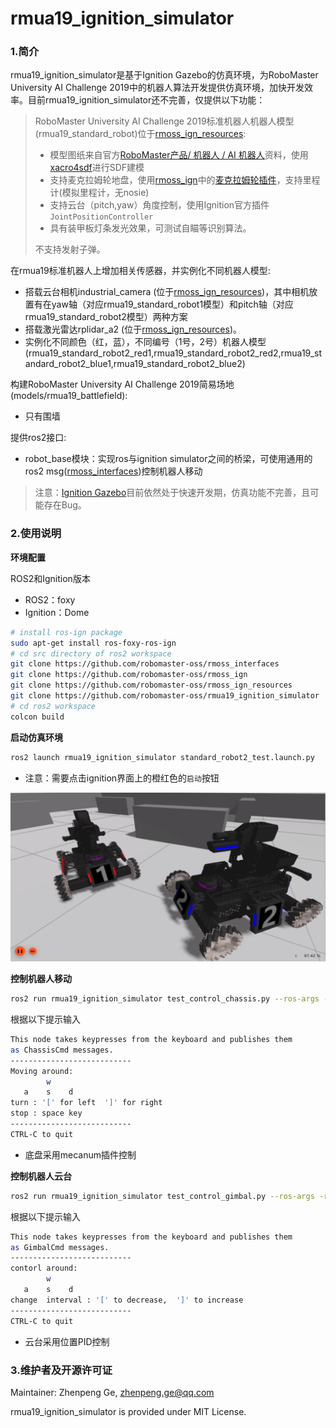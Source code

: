 # rmua19_ignition_simulator

### 1.简介

rmua19_ignition_simulator是基于Ignition Gazebo的仿真环境，为RoboMaster University AI Challenge 2019中的机器人算法开发提供仿真环境，加快开发效率。目前rmua19_ignition_simulator还不完善，仅提供以下功能：

> RoboMaster University AI Challenge 2019标准机器人机器人模型(rmua19_standard_robot)位于[rmoss_ign_resources](https://github.com/robomaster-oss/rmoss_ign_resources):
>  * 模型图纸来自官方[RoboMaster产品/ 机器人 / AI 机器人](https://www.robomaster.com/zh-CN/products/components/detail/1839)资料，使用[xacro4sdf](https://github.com/gezp/xacro4sdf)进行SDF建模
>  * 支持麦克拉姆轮地盘，使用[rmoss_ign](https://github.com/robomaster-oss/rmoss_ign)中的[麦克拉姆轮插件](https://github.com/robomaster-oss/rmoss_ign/tree/main/rmoss_ign_plugins/src/mecanum_drive)，支持里程计(模拟里程计，无nosie)
>  * 支持云台（pitch,yaw）角度控制，使用Ignition官方插件`JointPositionController`
>  * 具有装甲板灯条发光效果，可测试自瞄等识别算法。
> 
> 不支持发射子弹。


在rmua19标准机器人上增加相关传感器，并实例化不同机器人模型:
  * 搭载云台相机industrial_camera (位于[rmoss_ign_resources](https://github.com/robomaster-oss/rmoss_ign_resources))，其中相机放置有在yaw轴（对应rmua19_standard_robot1模型）和pitch轴（对应rmua19_standard_robot2模型）两种方案
  * 搭载激光雷达rplidar_a2 (位于[rmoss_ign_resources](https://github.com/robomaster-oss/rmoss_ign_resources))。
  * 实例化不同颜色（红，蓝），不同编号（1号，2号）机器人模型(rmua19_standard_robot2_red1,rmua19_standard_robot2_red2,rmua19_standard_robot2_blue1,rmua19_standard_robot2_blue2)

构建RoboMaster University AI Challenge 2019简易场地(models/rmua19_battlefield):
  * 只有围墙

提供ros2接口:
  * robot_base模块：实现ros与ignition simulator之间的桥梁，可使用通用的ros2 msg([rmoss_interfaces](https://github.com/robomaster-oss/rmoss_interfaces))控制机器人移动

> 注意：[Ignition Gazebo](https://github.com/ignitionrobotics/ign-gazebo)目前依然处于快速开发期，仿真功能不完善，且可能存在Bug。

### 2.使用说明

**环境配置**

ROS2和Ignition版本

* ROS2：foxy
* Ignition：Dome

```bash
# install ros-ign package
sudo apt-get install ros-foxy-ros-ign
# cd src directory of ros2 workspace 
git clone https://github.com/robomaster-oss/rmoss_interfaces
git clone https://github.com/robomaster-oss/rmoss_ign
git clone https://github.com/robomaster-oss/rmoss_ign_resources
git clone https://github.com/robomaster-oss/rmua19_ignition_simulator
# cd ros2 workspace
colcon build
```

**启动仿真环境**

```bash
ros2 launch rmua19_ignition_simulator standard_robot2_test.launch.py 
```

* 注意：需要点击ignition界面上的橙红色的`启动`按钮

![](doc/imgs/start.png)

**控制机器人移动**

```bash
ros2 run rmua19_ignition_simulator test_control_chassis.py --ros-args -r __ns:=/standard_robot_red1 -p v:=0.3 -p w:=0.3
```

根据以下提示输入

```bash
This node takes keypresses from the keyboard and publishes them
as ChassisCmd messages.
---------------------------
Moving around:
        w    
   a    s    d
turn : '[' for left  ']' for right
stop : space key
---------------------------
CTRL-C to quit
```

* 底盘采用mecanum插件控制

**控制机器人云台**

```bash
ros2 run rmua19_ignition_simulator test_control_gimbal.py --ros-args -r __ns:=/standard_robot_red1
```

根据以下提示输入

```bash
This node takes keypresses from the keyboard and publishes them
as GimbalCmd messages.
---------------------------
contorl around:
        w    
   a    s    d
change  interval : '[' to decrease,  ']' to increase
---------------------------
CTRL-C to quit
```

* 云台采用位置PID控制

### 3.维护者及开源许可证

Maintainer: Zhenpeng Ge, zhenpeng.ge@qq.com

rmua19_ignition_simulator is provided under MIT License.

